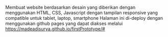 Membuat website berdasarkan desain yang diberikan dengan menggunakan HTML, CSS, Javascript dengan tampilan responsive yang compatible untuk tablet, laptop, smartphone
Halaman ini di-deploy dengan menggunakan github pages yang dapat diakses melalui https://madeadisurya.github.io/firstPrototype/#
